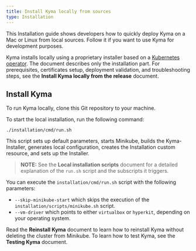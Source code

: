 ```yaml
---
title: Install Kyma locally from sources
type: Installation
---
```


This Installation guide shows developers how to quickly deploy Kyma on a Mac or Linux from local sources. Follow it if you want to use Kyma for development purposes.

Kyma installs locally using a proprietary installer based on a [Kubernetes operator](https://coreos.com/operators/). The document describes only the installation part. For prerequisites, certificates setup, deployment validation, and troubleshooting steps, see the **Install Kyma locally from the release** document.

## Install Kyma

To run Kyma locally, clone this Git repository to your machine.

To start the local installation, run the following command:

```
./installation/cmd/run.sh
```

This script sets up default parameters, starts Minikube, builds the Kyma-Installer, generates local configuration, creates the Installation custom resource, and sets up the Installer.

> **NOTE:** See the **Local installation scripts** document for a detailed explanation of the `run.sh` script and the subscripts it triggers.

You can execute the `installation/cmd/run.sh` script with the following parameters:

- `--skip-minikube-start` which skips the execution of the `installation/scripts/minikube.sh` script.
- `--vm-driver` which points to either `virtualbox` or `hyperkit`, depending on your operating system.

Read the **Reinstall Kyma** document to learn how to reinstall Kyma without deleting the cluster from Minikube.
To learn how to test Kyma, see the **Testing Kyma** document.

